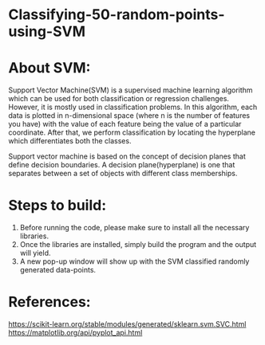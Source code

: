 # Classifying-50-random-points-using-SVM

# About SVM:

Support Vector Machine(SVM) is a supervised machine learning algorithm which can be used for both classification or regression challenges. 
However,  it is mostly used in classification problems. 
In this algorithm, each data is plotted in n-dimensional space (where n is the number of features you have) with the value of each feature being the value of a particular coordinate. 
After that, we perform classification by locating the hyperplane which differentiates both the classes.

Support vector machine is based on the concept of decision planes that define decision boundaries. 
A decision plane(hyperplane) is one that separates between a set of objects with different class memberships.


# Steps to build:

1)	Before running the code, please make sure to install all the necessary libraries.
2)	Once the libraries are installed, simply build the program and the output will yield.
3)	A new pop-up window will show up with the SVM classified randomly generated data-points.

# References:

https://scikit-learn.org/stable/modules/generated/sklearn.svm.SVC.html
https://matplotlib.org/api/pyplot_api.html




